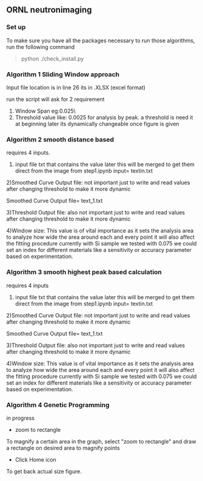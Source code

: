 ## ORNL neutronimaging

### Set up

To make sure you have all the packages necessary to run those algorithms, run the following command
> python ./check_install.py


### Algorithm 1 Sliding Window approach 

Input file location is in line 26 its in .XLSX (excel format)

run the script will ask for 2 requirement
1) Window Span eg:0.025\  
2) Threshold value like: 0.0025 for analysis by peak. a threshold is need it at beginning later its dynamically changeable once figure is given


### Algorithm 2 smooth distance based 

requires 4 inputs.

1) input file txt that contains the value later this will be merged to get them direct from the image from step1.ipynb 
input= textin.txt

2)Smoothed Curve Output file: not important just to write and read values after changing threshold to make it more dynamic

Smoothed Curve Output file= text_1.txt

3)Threshold Output file: also not important just to write and read values after changing threshold to make it more dynamic

4)Window size: This value is of vital importance as it sets the analysis area to analyze how wide the area around each and every point it will also affect the fitting procedure currently with Si sample we tested with 0.075 we could set an index for different materials like a sensitivity or accuracy parameter based on experimentation. 


### Algorithm 3 smooth highest peak based calculation

requires 4 inputs 

1) input file txt that contains the value later this will be merged to get them direct from the image from step1.ipynb 
input= textin.txt

2)Smoothed Curve Output file: not important just to write and read values after changing threshold to make it more dynamic

Smoothed Curve Output file= text_1.txt

3)Threshold Output file: also not important just to write and read values after changing threshold to make it more dynamic

4)Window size: This value is of vital importance as it sets the analysis area to analyze how wide the area around each and every point it will also affect the fitting procedure currently with Si sample we tested with 0.075 we could set an index for different materials like a sensitivity or accuracy parameter based on experimentation. 


### Algorithm 4 Genetic Programming

in progress

- zoom to rectangle

To magnify a certain area in the graph, select "zoom to rectangle" and draw a rectangle on desired area to magnify points

- Click Home icon

To get back actual size figure.

